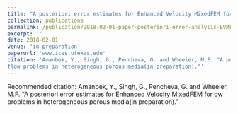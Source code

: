 ```yaml
---
title: "A posteriori error estimates for Enhanced Velocity MixedFEM for flow problems in heterogeneous porous media"
collection: publications
permalink: /publication/2018-02-01-paper-posteriori-error-analysis-EVMFEM
excerpt: ''
date: 2018-02-01
venue: 'in preparation'
paperurl: 'www.ices.utexas.edu'
citation: 'Amanbek, Y., Singh, G., Pencheva, G. and Wheeler, M.F. "A posteriori error estimates for Enhanced Velocity MixedFEM for 
flow problems in heterogeneous porous media(in preparation)."'
---
```



Recommended citation: Amanbek, Y., Singh, G., Pencheva, G. and Wheeler, M.F. "A posteriori error estimates for Enhanced Velocity MixedFEM for 
ow problems in heterogeneous porous media(in preparation)."

